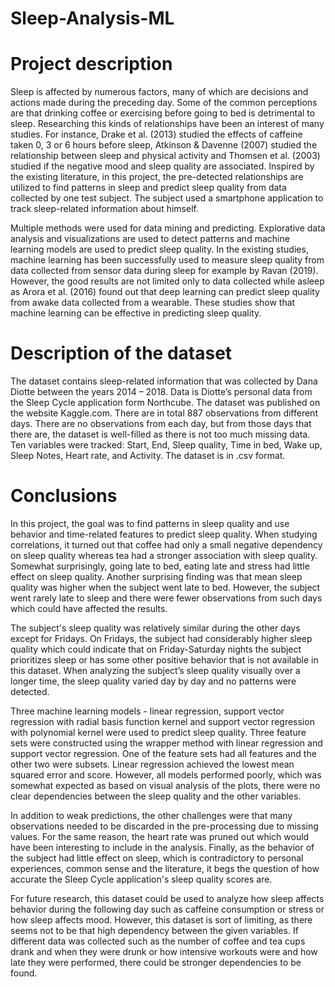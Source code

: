 # Sleep-Analysis-ML

# Project description

Sleep is affected by numerous factors, many of which are decisions and actions made during the preceding day. Some of the common perceptions are that drinking coffee or exercising before going to bed is detrimental to sleep. Researching this kinds of relationships have been an interest of many studies. For instance, Drake et al. (2013) studied the effects of caffeine taken 0, 3 or 6 hours before sleep, Atkinson & Davenne (2007) studied the relationship between sleep and physical activity and Thomsen et al. (2003) studied if the negative mood and sleep quality are associated. Inspired by the existing literature, in this project, the pre-detected relationships are utilized to find patterns in sleep and predict sleep quality from data collected by one test subject. The subject used a smartphone application to track sleep-related information about himself.

Multiple methods were used for data mining and predicting. Explorative data analysis and visualizations are used to detect patterns and machine learning models are used to predict sleep quality. In the existing studies, machine learning has been successfully used to measure sleep quality from data collected from sensor data during sleep for example by Ravan (2019). However, the good results are not limited only to data collected while asleep as Arora et al. (2016) found out that deep learning can predict sleep quality from awake data collected from a wearable. These studies show that machine learning can be effective in predicting sleep quality.

# Description of the dataset

The dataset contains sleep-related information that was collected by Dana Diotte between the years 2014 – 2018. Data is Diotte’s personal data from the Sleep Cycle application form Northcube. The dataset was published on the website Kaggle.com.
There are in total 887 observations from different days. There are no observations from each day, but from those days that there are, the dataset is well-filled as there is not too much missing data. Ten variables were tracked: Start, End, Sleep quality, Time in bed, Wake up, Sleep Notes, Heart rate, and Activity. The dataset is in .csv format.

# Conclusions

In this project, the goal was to find patterns in sleep quality and use behavior and time-related features to predict sleep quality. When studying correlations, it turned out that coffee had only a small negative dependency on sleep quality whereas tea had a stronger association with sleep quality. Somewhat surprisingly, going late to bed, eating late and stress had little effect on sleep quality. Another surprising finding was that mean sleep quality was higher when the subject went late to bed. However, the subject went rarely late to sleep and there were fewer observations from such days which could have affected the results.

The subject's sleep quality was relatively similar during the other days except for Fridays. On Fridays, the subject had considerably higher sleep quality which could indicate that on Friday-Saturday nights the subject prioritizes sleep or has some other positive behavior that is not available in this dataset. When analyzing the subject’s sleep quality visually over a longer time, the sleep quality varied day by day and no patterns were detected.

Three machine learning models - linear regression, support vector regression with radial basis function kernel and support vector regression with polynomial kernel were used to predict sleep quality. Three feature sets were constructed using the wrapper method with linear regression and support vector regression. One of the feature sets had all features and the other two were subsets. Linear regression achieved the lowest mean squared error and score. However, all models performed poorly, which was somewhat expected as based on visual analysis of the plots, there were no clear dependencies between the sleep quality and the other variables.

In addition to weak predictions, the other challenges were that many observations needed to be discarded in the pre-processing due to missing values. For the same reason, the heart rate was pruned out which would have been interesting to include in the analysis. Finally, as the behavior of the subject had little effect on sleep, which is contradictory to personal experiences, common sense and the literature, it begs the question of how accurate the Sleep Cycle application's sleep quality scores are.

For future research, this dataset could be used to analyze how sleep affects behavior during the following day such as caffeine consumption or stress or how sleep affects mood. However, this dataset is sort of limiting, as there seems not to be that high dependency between the given variables. If different data was collected such as the number of coffee and tea cups drank and when they were drunk or how intensive workouts were and how late they were performed, there could be stronger dependencies to be found.
